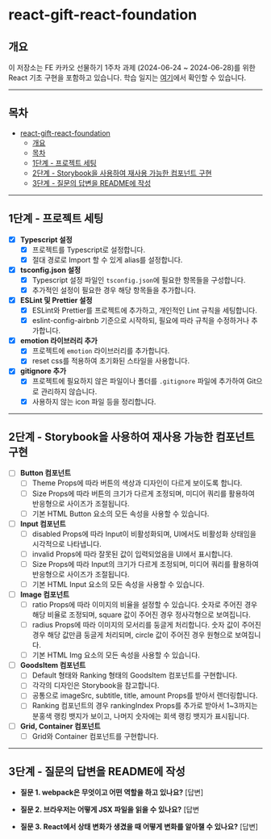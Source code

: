 # react-gift-react-foundation

## 개요

이 저장소는 FE 카카오 선물하기 1주차 과제 (2024-06-24 ~ 2024-06-28)를 위한 React 기초 구현을 포함하고 있습니다. 학습 일지는 [여기](https://www.notion.so/TIL-FE-25dbeb894e884b889eca0fa3e4e13904)에서 확인할 수 있습니다.

---

## 목차

- [react-gift-react-foundation](#react-gift-react-foundation)
  - [개요](#개요)
  - [목차](#목차)
  - [1단계 - 프로젝트 세팅](#1단계---프로젝트-세팅)
  - [2단계 - Storybook을 사용하여 재사용 가능한 컴포넌트 구현](#2단계---storybook을-사용하여-재사용-가능한-컴포넌트-구현)
  - [3단계 - 질문의 답변을 README에 작성](#3단계---질문의-답변을-readme에-작성)

---

## 1단계 - 프로젝트 세팅

- [x] **Typescript 설정**
  - [x] 프로젝트를 Typescript로 설정합니다.
  - [x] 절대 경로로 Import 할 수 있게 alias를 설정합니다.

- [x] **tsconfig.json 설정**
  - [x] Typescript 설정 파일인 `tsconfig.json`에 필요한 항목들을 구성합니다.
  - [x] 추가적인 설정이 필요한 경우 해당 항목들을 추가합니다.

- [x] **ESLint 및 Prettier 설정**
  - [x] ESLint와 Prettier를 프로젝트에 추가하고, 개인적인 Lint 규칙을 세팅합니다.
  - [x] eslint-config-airbnb 기준으로 시작하되, 필요에 따라 규칙을 수정하거나 추가합니다.

- [x] **emotion 라이브러리 추가**
  - [x] 프로젝트에 `emotion` 라이브러리를 추가합니다.
  - [x] reset css를 적용하여 초기화된 스타일을 사용합니다.

- [x] **gitignore 추가**
  - [x] 프로젝트에 필요하지 않은 파일이나 폴더를 `.gitignore` 파일에 추가하여 Git으로 관리하지 않습니다.
  - [x] 사용하지 않는 icon 파일 등을 정리합니다.

---

## 2단계 - Storybook을 사용하여 재사용 가능한 컴포넌트 구현

- [ ] **Button 컴포넌트**
  - [ ] Theme Props에 따라 버튼의 색상과 디자인이 다르게 보이도록 합니다.
  - [ ] Size Props에 따라 버튼의 크기가 다르게 조정되며, 미디어 쿼리를 활용하여 반응형으로 사이즈가 조절됩니다.
  - [ ] 기본 HTML Button 요소의 모든 속성을 사용할 수 있습니다.

- [ ] **Input 컴포넌트**
  - [ ] disabled Props에 따라 Input이 비활성화되며, UI에서도 비활성화 상태임을 시각적으로 나타냅니다.
  - [ ] invalid Props에 따라 잘못된 값이 입력되었음을 UI에서 표시합니다.
  - [ ] Size Props에 따라 Input의 크기가 다르게 조정되며, 미디어 쿼리를 활용하여 반응형으로 사이즈가 조절됩니다.
  - [ ] 기본 HTML Input 요소의 모든 속성을 사용할 수 있습니다.

- [ ] **Image 컴포넌트**
  - [ ] ratio Props에 따라 이미지의 비율을 설정할 수 있습니다. 숫자로 주어진 경우 해당 비율로 조정되며, square 값이 주어진 경우 정사각형으로 보여집니다.
  - [ ] radius Props에 따라 이미지의 모서리를 둥글게 처리합니다. 숫자 값이 주어진 경우 해당 값만큼 둥글게 처리되며, circle 값이 주어진 경우 원형으로 보여집니다.
  - [ ] 기본 HTML Img 요소의 모든 속성을 사용할 수 있습니다.

- [ ] **GoodsItem 컴포넌트**
  - [ ] Default 형태와 Ranking 형태의 GoodsItem 컴포넌트를 구현합니다.
  - [ ] 각각의 디자인은 Storybook을 참고합니다.
  - [ ] 공통으로 imageSrc, subtitle, title, amount Props를 받아서 렌더링합니다.
  - [ ] Ranking 컴포넌트의 경우 rankingIndex Props를 추가로 받아서 1~3까지는 분홍색 랭킹 뱃지가 보이고, 나머지 숫자에는 회색 랭킹 뱃지가 표시됩니다.

- [ ] **Grid, Container 컴포넌트**
  - [ ] Grid와 Container 컴포넌트를 구현합니다.

---

## 3단계 - 질문의 답변을 README에 작성

- **질문 1. webpack은 무엇이고 어떤 역할을 하고 있나요?**
  [답변]

- **질문 2. 브라우저는 어떻게 JSX 파일을 읽을 수 있나요?**
  [답변

- **질문 3. React에서 상태 변화가 생겼을 때 어떻게 변화를 알아챌 수 있나요?**
  [답변]
